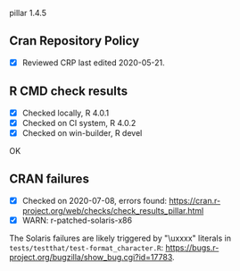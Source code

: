pillar 1.4.5

## Cran Repository Policy

- [x] Reviewed CRP last edited 2020-05-21.

## R CMD check results

- [x] Checked locally, R 4.0.1
- [x] Checked on CI system, R 4.0.2
- [x] Checked on win-builder, R devel

OK

## CRAN failures

- [x] Checked on 2020-07-08, errors found: https://cran.r-project.org/web/checks/check_results_pillar.html
- [x] WARN: r-patched-solaris-x86

The Solaris failures are likely triggered by "\uxxxx" literals in `tests/testthat/test-format_character.R`: https://bugs.r-project.org/bugzilla/show_bug.cgi?id=17783.
